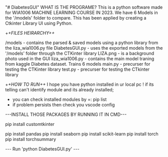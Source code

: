 "# DiabetesGUI" 
WHAT IS THE PROGRAME?
This is a python software made for WIA1006 MACHINE LEARNING COURSE IN 2023.
We have 6 Models in the '/models' folder to compare.
This has been applied by creating a Ctkinter Library UI using Python.

+_+_FILES HEIRARCHY+_+_

/models - contains the parsed & saved models using a python library from the liza_wia1006.py file
DiabetesGUI.py - uses the exported models from the '/models' folder through the CTKinter library
LIZA.png - is a background photo used in the GUI
liza_wia1006.py - contains the main model traning from kaggle Diabetes dataset. Trains 6 models
main.py - precurser for testing the CTKinter library
test.py - precurser for testing the CTkinter library

+_+_HOW TO RUN+_+_
I hope you have python installed in ur local pc !
if its telling can't identify module and its already installed;
- you can check installed modules by =: pip list
- if problem persists then check you vscode config

---INSTALL THOSE PACKAGES BY RUNNING IT IN CMD---


pip install customtkinter

pip install pandas
pip install seaborn
pip install scikit-learn
pip install torch
pip install torchsummary


--- Run 'python DiabetesGUI.py' ---
